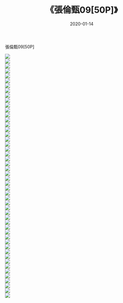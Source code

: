 ﻿---
layout: post
title:  《張倫甄09[50P]》
date:   2020-01-14
img: http://img.660000.xyz/Sharelink/唯美/2020/張倫甄09[50P]/000.jpg
categories: [美女, 清纯, 唯美]
---

張倫甄09[50P]

  ![](http://img.660000.xyz/Sharelink/唯美/2020/張倫甄09[50P]/001.jpg) <br> ![](http://img.660000.xyz/Sharelink/唯美/2020/張倫甄09[50P]/002.jpg) <br> ![](http://img.660000.xyz/Sharelink/唯美/2020/張倫甄09[50P]/003.jpg) <br> ![](http://img.660000.xyz/Sharelink/唯美/2020/張倫甄09[50P]/004.jpg) <br> ![](http://img.660000.xyz/Sharelink/唯美/2020/張倫甄09[50P]/005.jpg) <br> ![](http://img.660000.xyz/Sharelink/唯美/2020/張倫甄09[50P]/006.jpg) <br> ![](http://img.660000.xyz/Sharelink/唯美/2020/張倫甄09[50P]/007.jpg) <br> ![](http://img.660000.xyz/Sharelink/唯美/2020/張倫甄09[50P]/008.jpg) <br> ![](http://img.660000.xyz/Sharelink/唯美/2020/張倫甄09[50P]/009.jpg) <br> ![](http://img.660000.xyz/Sharelink/唯美/2020/張倫甄09[50P]/010.jpg) <br> ![](http://img.660000.xyz/Sharelink/唯美/2020/張倫甄09[50P]/011.jpg) <br> ![](http://img.660000.xyz/Sharelink/唯美/2020/張倫甄09[50P]/012.jpg) <br> ![](http://img.660000.xyz/Sharelink/唯美/2020/張倫甄09[50P]/013.jpg) <br> ![](http://img.660000.xyz/Sharelink/唯美/2020/張倫甄09[50P]/014.jpg) <br> ![](http://img.660000.xyz/Sharelink/唯美/2020/張倫甄09[50P]/015.jpg) <br> ![](http://img.660000.xyz/Sharelink/唯美/2020/張倫甄09[50P]/016.jpg) <br> ![](http://img.660000.xyz/Sharelink/唯美/2020/張倫甄09[50P]/017.jpg) <br> ![](http://img.660000.xyz/Sharelink/唯美/2020/張倫甄09[50P]/018.jpg) <br> ![](http://img.660000.xyz/Sharelink/唯美/2020/張倫甄09[50P]/019.jpg) <br> ![](http://img.660000.xyz/Sharelink/唯美/2020/張倫甄09[50P]/020.jpg) <br> ![](http://img.660000.xyz/Sharelink/唯美/2020/張倫甄09[50P]/021.jpg) <br> ![](http://img.660000.xyz/Sharelink/唯美/2020/張倫甄09[50P]/022.jpg) <br> ![](http://img.660000.xyz/Sharelink/唯美/2020/張倫甄09[50P]/023.jpg) <br> ![](http://img.660000.xyz/Sharelink/唯美/2020/張倫甄09[50P]/024.jpg) <br> ![](http://img.660000.xyz/Sharelink/唯美/2020/張倫甄09[50P]/025.jpg) <br> ![](http://img.660000.xyz/Sharelink/唯美/2020/張倫甄09[50P]/026.jpg) <br> ![](http://img.660000.xyz/Sharelink/唯美/2020/張倫甄09[50P]/027.jpg) <br> ![](http://img.660000.xyz/Sharelink/唯美/2020/張倫甄09[50P]/028.jpg) <br> ![](http://img.660000.xyz/Sharelink/唯美/2020/張倫甄09[50P]/029.jpg) <br> ![](http://img.660000.xyz/Sharelink/唯美/2020/張倫甄09[50P]/030.jpg) <br> ![](http://img.660000.xyz/Sharelink/唯美/2020/張倫甄09[50P]/031.jpg) <br> ![](http://img.660000.xyz/Sharelink/唯美/2020/張倫甄09[50P]/032.jpg) <br> ![](http://img.660000.xyz/Sharelink/唯美/2020/張倫甄09[50P]/033.jpg) <br> ![](http://img.660000.xyz/Sharelink/唯美/2020/張倫甄09[50P]/034.jpg) <br> ![](http://img.660000.xyz/Sharelink/唯美/2020/張倫甄09[50P]/035.jpg) <br> ![](http://img.660000.xyz/Sharelink/唯美/2020/張倫甄09[50P]/036.jpg) <br> ![](http://img.660000.xyz/Sharelink/唯美/2020/張倫甄09[50P]/037.jpg) <br> ![](http://img.660000.xyz/Sharelink/唯美/2020/張倫甄09[50P]/038.jpg) <br> ![](http://img.660000.xyz/Sharelink/唯美/2020/張倫甄09[50P]/039.jpg) <br> ![](http://img.660000.xyz/Sharelink/唯美/2020/張倫甄09[50P]/040.jpg) <br> ![](http://img.660000.xyz/Sharelink/唯美/2020/張倫甄09[50P]/041.jpg) <br> ![](http://img.660000.xyz/Sharelink/唯美/2020/張倫甄09[50P]/042.jpg) <br> ![](http://img.660000.xyz/Sharelink/唯美/2020/張倫甄09[50P]/043.jpg) <br> ![](http://img.660000.xyz/Sharelink/唯美/2020/張倫甄09[50P]/044.jpg) <br> ![](http://img.660000.xyz/Sharelink/唯美/2020/張倫甄09[50P]/045.jpg) <br> ![](http://img.660000.xyz/Sharelink/唯美/2020/張倫甄09[50P]/046.jpg) <br> ![](http://img.660000.xyz/Sharelink/唯美/2020/張倫甄09[50P]/047.jpg) <br> ![](http://img.660000.xyz/Sharelink/唯美/2020/張倫甄09[50P]/048.jpg) <br> ![](http://img.660000.xyz/Sharelink/唯美/2020/張倫甄09[50P]/049.jpg) <br> ![](http://img.660000.xyz/Sharelink/唯美/2020/張倫甄09[50P]/050.jpg) <br>